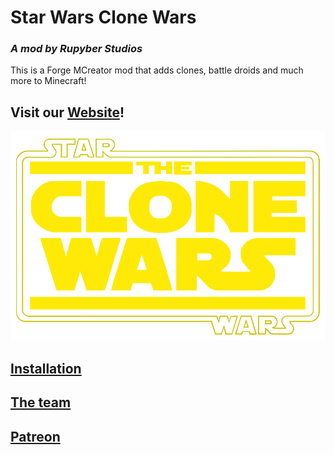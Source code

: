 # Star Wars Clone Wars

### *A mod by Rupyber Studios*

This is a Forge MCreator mod that adds clones, battle droids and much more to Minecraft!

## Visit our [Website](https://rupyberstudios.github.io/website/)!

![Star Wars Clone Wars Logo](https://github.com/RupyberStudios/website/blob/main/img/star_wars_clone_wars_logo_small.png?raw=true)

## [Installation](https://rupyberstudios.github.io/website/pages/installation)

## [The team](https://rupyberstudios.github.io/website/pages/about)

## [Patreon](https://www.patreon.com/Pyrix25633ModsandSoftware)
